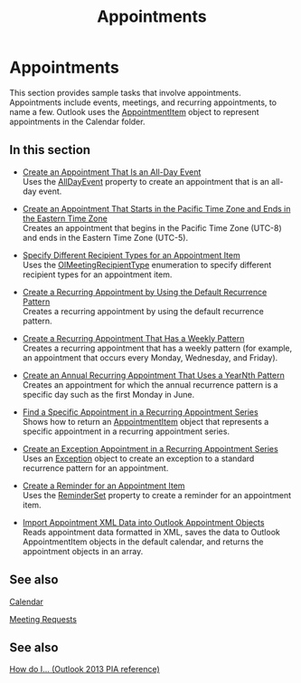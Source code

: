 ﻿---
title: Appointments
TOCTitle: Appointments
ms:assetid: 989a94a8-c1dc-4c5d-ab2b-2cc29a08f8a3
ms:mtpsurl: https://msdn.microsoft.com/en-us/library/Ff184627(v=office.15)
ms:contentKeyID: 55119805
ms.date: 07/24/2014
mtps_version: v=office.15
---

# Appointments

This section provides sample tasks that involve appointments. Appointments include events, meetings, and recurring appointments, to name a few. Outlook uses the [AppointmentItem](https://msdn.microsoft.com/en-us/library/bb645611\(v=office.15\)) object to represent appointments in the Calendar folder.

## In this section

  - [Create an Appointment That Is an All-Day Event](how-to-create-an-appointment-that-is-an-all-day-event.md)  
    Uses the [AllDayEvent](https://msdn.microsoft.com/en-us/library/bb610279\(v=office.15\)) property to create an appointment that is an all-day event.

  - [Create an Appointment That Starts in the Pacific Time Zone and Ends in the Eastern Time Zone](how-to-create-an-appointment-that-starts-in-the-pacific-time-zone-and-ends-in-the-eastern-time-zone.md)  
    Creates an appointment that begins in the Pacific Time Zone (UTC-8) and ends in the Eastern Time Zone (UTC-5).

  - [Specify Different Recipient Types for an Appointment Item](how-to-specify-different-recipient-types-for-an-appointment-item.md)  
    Uses the [OlMeetingRecipientType](https://msdn.microsoft.com/en-us/library/bb623431\(v=office.15\)) enumeration to specify different recipient types for an appointment item.

  - [Create a Recurring Appointment by Using the Default Recurrence Pattern](how-to-create-a-recurring-appointment-by-using-the-default-recurrence-pattern.md)  
    Creates a recurring appointment by using the default recurrence pattern.

  - [Create a Recurring Appointment That Has a Weekly Pattern](how-to-create-a-recurring-appointment-that-has-a-weekly-pattern.md)  
    Creates a recurring appointment that has a weekly pattern (for example, an appointment that occurs every Monday, Wednesday, and Friday).

  - [Create an Annual Recurring Appointment That Uses a YearNth Pattern](how-to-create-an-annual-recurring-appointment-that-uses-a-yearnth-pattern.md)  
    Creates an appointment for which the annual recurrence pattern is a specific day such as the first Monday in June.

  - [Find a Specific Appointment in a Recurring Appointment Series](how-to-find-a-specific-appointment-in-a-recurring-appointment-series.md)  
    Shows how to return an [AppointmentItem](https://msdn.microsoft.com/en-us/library/bb645611\(v=office.15\)) object that represents a specific appointment in a recurring appointment series.

  - [Create an Exception Appointment in a Recurring Appointment Series](how-to-create-an-exception-appointment-in-a-recurring-appointment-series.md)  
    Uses an [Exception](https://msdn.microsoft.com/en-us/library/bb610440\(v=office.15\)) object to create an exception to a standard recurrence pattern for an appointment.

  - [Create a Reminder for an Appointment Item](how-to-create-a-reminder-for-an-appointment-item.md)  
    Uses the [ReminderSet](https://msdn.microsoft.com/en-us/library/bb624262\(v=office.15\)) property to create a reminder for an appointment item.

  - [Import Appointment XML Data into Outlook Appointment Objects](how-to-import-appointment-xml-data-into-outlook-appointment-objects.md)  
    Reads appointment data formatted in XML, saves the data to Outlook AppointmentItem objects in the default calendar, and returns the appointment objects in an array.

## See also

[Calendar](calendar.md)

[Meeting Requests](meeting-requests.md)

## See also



[How do I... (Outlook 2013 PIA reference)](how-do-i-outlook-2013-pia-reference.md)


